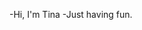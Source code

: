 -Hi, I'm Tina
-Just having fun.

<!---
TinaTabby/TinaTabby is a ✨ special ✨ repository because its `README.md` (this file) appears on your GitHub profile.
You can click the Preview link to take a look at your changes.
--->
